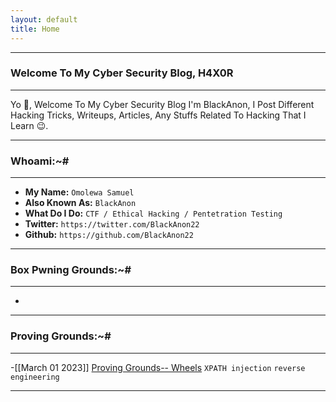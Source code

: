 ```yaml
---
layout: default
title: Home
---
```


* * *
### Welcome To My Cyber Security Blog, H4X0R
* * *

Yo 👋, Welcome To My Cyber Security Blog I'm BlackAnon, I Post Different Hacking Tricks, Writeups, Articles, Any Stuffs Related To Hacking That I Learn 😉. 

* * *
### Whoami:~#
* * *

- **My Name:**    `Omolewa Samuel`
- **Also Known As:** `BlackAnon`
- **What Do I Do:**  `CTF / Ethical Hacking / Pentetration Testing`
- **Twitter:** `https://twitter.com/BlackAnon22`
- **Github:** `https://github.com/BlackAnon22`

* * *
### **Box Pwning Grounds:~#**
* * *

-

* * *
### **Proving Grounds:~#**
* * *

-[[March 01 2023]] [Proving Grounds-- Wheels](https://Blackanon22.github.io/posts/proving_grounds/wheels.html) `XPATH injection` `reverse engineering`

* * *

